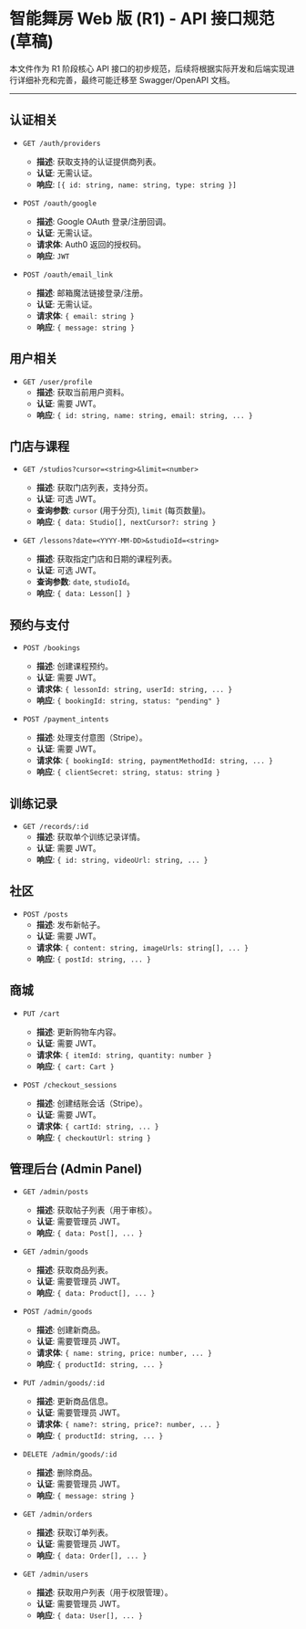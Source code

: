 # 智能舞房 Web 版 (R1) - API 接口规范 (草稿)

本文件作为 R1 阶段核心 API 接口的初步规范，后续将根据实际开发和后端实现进行详细补充和完善，最终可能迁移至 Swagger/OpenAPI 文档。

---

## 认证相关

- `GET /auth/providers`
  - **描述**: 获取支持的认证提供商列表。
  - **认证**: 无需认证。
  - **响应**: `[{ id: string, name: string, type: string }]`

- `POST /oauth/google`
  - **描述**: Google OAuth 登录/注册回调。
  - **认证**: 无需认证。
  - **请求体**: Auth0 返回的授权码。
  - **响应**: `JWT`
- `POST /oauth/email_link`
  - **描述**: 邮箱魔法链接登录/注册。
  - **认证**: 无需认证。
  - **请求体**: `{ email: string }`
  - **响应**: `{ message: string }`

## 用户相关

- `GET /user/profile`
  - **描述**: 获取当前用户资料。
  - **认证**: 需要 JWT。
  - **响应**: `{ id: string, name: string, email: string, ... }`

## 门店与课程

- `GET /studios?cursor=<string>&limit=<number>`
  - **描述**: 获取门店列表，支持分页。
  - **认证**: 可选 JWT。
  - **查询参数**: `cursor` (用于分页), `limit` (每页数量)。
  - **响应**: `{ data: Studio[], nextCursor?: string }`

- `GET /lessons?date=<YYYY-MM-DD>&studioId=<string>`
  - **描述**: 获取指定门店和日期的课程列表。
  - **认证**: 可选 JWT。
  - **查询参数**: `date`, `studioId`。
  - **响应**: `{ data: Lesson[] }`

## 预约与支付

- `POST /bookings`
  - **描述**: 创建课程预约。
  - **认证**: 需要 JWT。
  - **请求体**: `{ lessonId: string, userId: string, ... }`
  - **响应**: `{ bookingId: string, status: "pending" }`

- `POST /payment_intents`
  - **描述**: 处理支付意图（Stripe）。
  - **认证**: 需要 JWT。
  - **请求体**: `{ bookingId: string, paymentMethodId: string, ... }`
  - **响应**: `{ clientSecret: string, status: string }`

## 训练记录

- `GET /records/:id`
  - **描述**: 获取单个训练记录详情。
  - **认证**: 需要 JWT。
  - **响应**: `{ id: string, videoUrl: string, ... }`

## 社区

- `POST /posts`
  - **描述**: 发布新帖子。
  - **认证**: 需要 JWT。
  - **请求体**: `{ content: string, imageUrls: string[], ... }`
  - **响应**: `{ postId: string, ... }`

## 商城

- `PUT /cart`
  - **描述**: 更新购物车内容。
  - **认证**: 需要 JWT。
  - **请求体**: `{ itemId: string, quantity: number }`
  - **响应**: `{ cart: Cart }`

- `POST /checkout_sessions`
  - **描述**: 创建结账会话（Stripe）。
  - **认证**: 需要 JWT。
  - **请求体**: `{ cartId: string, ... }`
  - **响应**: `{ checkoutUrl: string }`

## 管理后台 (Admin Panel)

- `GET /admin/posts`
  - **描述**: 获取帖子列表（用于审核）。
  - **认证**: 需要管理员 JWT。
  - **响应**: `{ data: Post[], ... }`

- `GET /admin/goods`
  - **描述**: 获取商品列表。
  - **认证**: 需要管理员 JWT。
  - **响应**: `{ data: Product[], ... }`

- `POST /admin/goods`
  - **描述**: 创建新商品。
  - **认证**: 需要管理员 JWT。
  - **请求体**: `{ name: string, price: number, ... }`
  - **响应**: `{ productId: string, ... }`

- `PUT /admin/goods/:id`
  - **描述**: 更新商品信息。
  - **认证**: 需要管理员 JWT。
  - **请求体**: `{ name?: string, price?: number, ... }`
  - **响应**: `{ productId: string, ... }`

- `DELETE /admin/goods/:id`
  - **描述**: 删除商品。
  - **认证**: 需要管理员 JWT。
  - **响应**: `{ message: string }`

- `GET /admin/orders`
  - **描述**: 获取订单列表。
  - **认证**: 需要管理员 JWT。
  - **响应**: `{ data: Order[], ... }`

- `GET /admin/users`
  - **描述**: 获取用户列表（用于权限管理）。
  - **认证**: 需要管理员 JWT。
  - **响应**: `{ data: User[], ... }`
